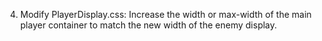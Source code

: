 4. Modify PlayerDisplay.css:
Increase the width or max-width of the main player container to match the new width of the enemy display.
